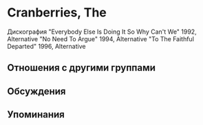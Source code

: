 # Cranberries, The

Дискография
"Everybody Else Is Doing It So Why Can't We" 1992, Alternative
"No Need To Argue" 1994, Alternative
"To The Faithful Departed" 1996, Alternative

## Отношения с другими группами


## Обсуждения


## Упоминания

